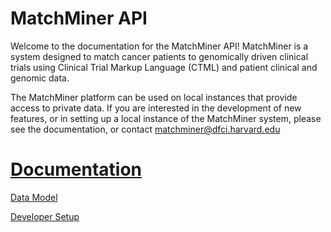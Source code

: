 # MatchMiner API 
Welcome to the documentation for the MatchMiner API! MatchMiner is a system designed to match cancer patients to genomically driven clinical trials using Clinical Trial Markup Language (CTML) and patient clinical and genomic data. 

The MatchMiner platform can be used on local instances that provide access to private data. If you are interested in the development of new features, or in setting up a local instance of the MatchMiner system, please see the documentation, or contact [matchminer@dfci.harvard.edu](https://app.gitbook.com/@matchminer/s/matchminer)

# [Documentation](https://matchminer.gitbook.io/)
[Data Model](https://app.gitbook.com/@matchminer/s/matchminer/matchminer-api/data-model)

[Developer Setup](https://app.gitbook.com/@matchminer/s/matchminer/matchminer-api/development-setup)
